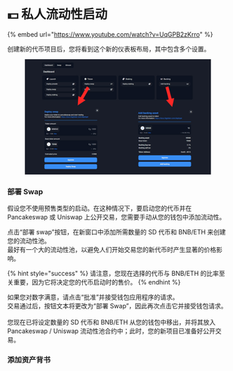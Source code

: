 # 💵 私人流动性启动

{% embed url="https://www.youtube.com/watch?v=UqGPB2zKrro" %}

创建新的代币项目后，您将看到这个新的仪表板布局，其中包含多个设置。

<figure><img src="../../.gitbook/assets/deploy swap and add backing.jpg" alt=""><figcaption></figcaption></figure>

### **部署 Swap**

假设您不使用预售类型的启动。在这种情况下，要启动您的代币并在 Pancakeswap 或 Uniswap 上公开交易，您需要手动从您的钱包中添加流动性。

点击“部署 swap”按钮，在新窗口中添加所需数量的 SD 代币和 BNB/ETH 来创建您的流动性池。\
最好有一个大的流动性池，以避免人们开始交易您的新代币时产生显著的价格影响。

{% hint style="success" %}
请注意，您现在选择的代币与 BNB/ETH 的比率至关重要，因为它将决定您的代币启动时的售价。
{% endhint %}

如果您对数字满意，请点击“批准”并接受钱包应用程序的请求。\
交易通过后，按钮文本将更改为“部署 Swap”，因此再次点击它并接受钱包请求。\
\
您现在已将设定数量的 SD 代币和 BNB/ETH 从您的钱包中移出，并将其放入 Pancakeswap / Uniswap 流动性池合约中；此时，您的新项目已准备好公开交易。

### 添加资产背书
